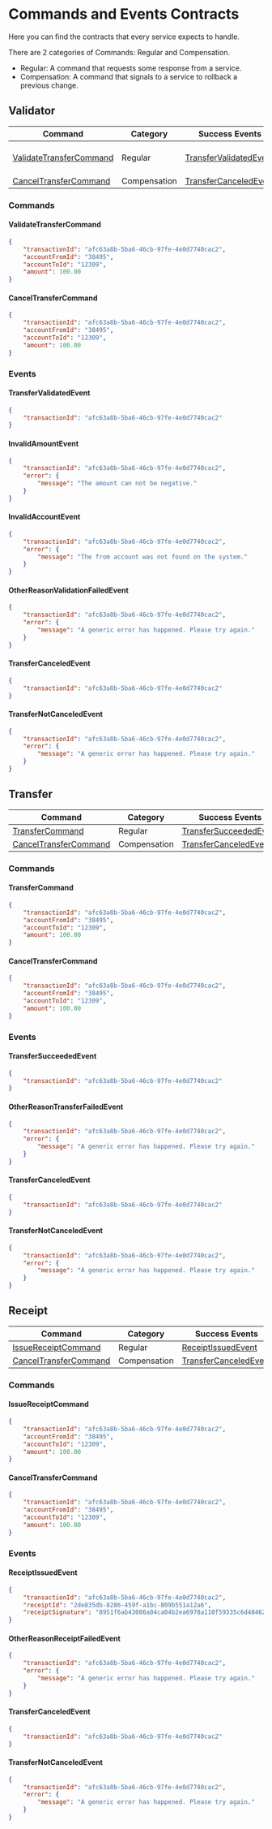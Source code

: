 # Commands and Events Contracts

Here you can find the contracts that every service expects to handle.

There are 2 categories of Commands: Regular and Compensation.

* Regular: A command that requests some response from a service.
* Compensation: A command that signals to a service to rollback a previous change. 

## Validator

| Command | Category | Success Events | Failure Events |
|---------|----------|----------------|----------------|
| [ValidateTransferCommand](#ValidateTransferCommand) | Regular | [TransferValidatedEvent](#TransferValidatedEvent) |  [InvalidAmountEvent](#InvalidAmountEvent), [InvalidAccountEvent](#InvalidAccountEvent), [OtherReasonValidationFailedEvent](#OtherReasonValidationFailedEvent) |
| [CancelTransferCommand](#CancelTransferCommand) | Compensation | [TransferCanceledEvent](#TransferCanceledEvent)  | [TransferNotCanceledEvent](#TransferNotCanceledEvent) |       

### Commands
#### ValidateTransferCommand
```json
{
    "transactionId": "afc63a8b-5ba6-46cb-97fe-4e0d7740cac2",
    "accountFromId": "38495",
    "accountToId": "12309",
    "amount": 100.00
}
```

#### CancelTransferCommand
```json
{
    "transactionId": "afc63a8b-5ba6-46cb-97fe-4e0d7740cac2",
    "accountFromId": "38495",
    "accountToId": "12309",
    "amount": 100.00
}
```

### Events
#### TransferValidatedEvent
```json
{
    "transactionId": "afc63a8b-5ba6-46cb-97fe-4e0d7740cac2"
}
```

#### InvalidAmountEvent
```json
{
    "transactionId": "afc63a8b-5ba6-46cb-97fe-4e0d7740cac2",
    "error": {
        "message": "The amount can not be negative."
    }
}
```

#### InvalidAccountEvent
```json
{
    "transactionId": "afc63a8b-5ba6-46cb-97fe-4e0d7740cac2",
    "error": {
        "message": "The from account was not found on the system."
    }
}
```

#### OtherReasonValidationFailedEvent
```json
{
    "transactionId": "afc63a8b-5ba6-46cb-97fe-4e0d7740cac2",
    "error": {
        "message": "A generic error has happened. Please try again."
    }
}
```

#### TransferCanceledEvent
```json
{
    "transactionId": "afc63a8b-5ba6-46cb-97fe-4e0d7740cac2"
}
```

#### TransferNotCanceledEvent
```json
{
    "transactionId": "afc63a8b-5ba6-46cb-97fe-4e0d7740cac2",
    "error": {
        "message": "A generic error has happened. Please try again."
    }
}
```

## Transfer

| Command | Category | Success Events | Failure Events |
|---------|----------|----------------|----------------|
| [TransferCommand](#TransferCommand) | Regular | [TransferSucceededEvent](#TransferSucceededEvent) | [OtherReasonTransferFailedEvent](#OtherReasonTransferFailedEvent) |
| [CancelTransferCommand](#CancelTransferCommand) | Compensation | [TransferCanceledEvent](#TransferCanceledEvent) | [TransferNotCanceledEvent](#TransferNotCanceledEvent) |

### Commands

#### TransferCommand
```json
{
    "transactionId": "afc63a8b-5ba6-46cb-97fe-4e0d7740cac2",
    "accountFromId": "38495",
    "accountToId": "12309",
    "amount": 100.00
}
```

#### CancelTransferCommand
```json
{
    "transactionId": "afc63a8b-5ba6-46cb-97fe-4e0d7740cac2",
    "accountFromId": "38495",
    "accountToId": "12309",
    "amount": 100.00
}
```

### Events
#### TransferSucceededEvent
```json
{
    "transactionId": "afc63a8b-5ba6-46cb-97fe-4e0d7740cac2"
}
```

#### OtherReasonTransferFailedEvent
```json
{
    "transactionId": "afc63a8b-5ba6-46cb-97fe-4e0d7740cac2",
    "error": {
        "message": "A generic error has happened. Please try again."
    }
}
```

#### TransferCanceledEvent
```json
{
    "transactionId": "afc63a8b-5ba6-46cb-97fe-4e0d7740cac2"
}
```

#### TransferNotCanceledEvent
```json
{
    "transactionId": "afc63a8b-5ba6-46cb-97fe-4e0d7740cac2",
    "error": {
        "message": "A generic error has happened. Please try again."
    }
}
```

## Receipt

| Command | Category | Success Events | Failure Events |
|---------|----------|----------------|----------------|
| [IssueReceiptCommand](#IssueReceiptCommand) | Regular | [ReceiptIssuedEvent](#ReceiptIssuedEvent) | [OtherReasonReceiptFailedEvent](#OtherReasonReceiptFailedEvent) |
| [CancelTransferCommand](#CancelTransferCommand) | Compensation | [TransferCanceledEvent](#TransferCanceledEvent) | [TransferNotCanceledEvent](#TransferNotCanceledEvent) |

### Commands

#### IssueReceiptCommand
```json
{
    "transactionId": "afc63a8b-5ba6-46cb-97fe-4e0d7740cac2",
    "accountFromId": "38495",
    "accountToId": "12309",
    "amount": 100.00
}
```

#### CancelTransferCommand
```json
{
    "transactionId": "afc63a8b-5ba6-46cb-97fe-4e0d7740cac2",
    "accountFromId": "38495",
    "accountToId": "12309",
    "amount": 100.00
}
```

### Events

#### ReceiptIssuedEvent
```json
{
    "transactionId": "afc63a8b-5ba6-46cb-97fe-4e0d7740cac2",
    "receiptId": "2de835db-8286-459f-a1bc-809b551a12a6",
    "receiptSignature": "8951f6ab43086a04ca04b2ea6978a110f59335c6d48462640afdad0ad201b41b"
}
```

#### OtherReasonReceiptFailedEvent
```json
{
    "transactionId": "afc63a8b-5ba6-46cb-97fe-4e0d7740cac2",
    "error": {
        "message": "A generic error has happened. Please try again."
    }
}
```

#### TransferCanceledEvent
```json
{
    "transactionId": "afc63a8b-5ba6-46cb-97fe-4e0d7740cac2"
}
```

#### TransferNotCanceledEvent
```json
{
    "transactionId": "afc63a8b-5ba6-46cb-97fe-4e0d7740cac2",
    "error": {
        "message": "A generic error has happened. Please try again."
    }
}
```